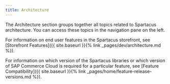 ```yaml
---
title: Architecture
---
```


The Architecture section groups together all topics related to Spartacus architecture. You can access these topics in the navigation pane on the left.

For information on end user features in the Spartacus storefront, see [Storefront Features]({{ site.baseurl }}{% link _pages/dev/architecture.md %}).

For information on which version of the Spartacus libraries or which version of SAP Commerce Cloud is required for a particular feature, see [Feature Compatibility]({{ site.baseurl }}{% link _pages/home/feature-release-versions.md %}).
